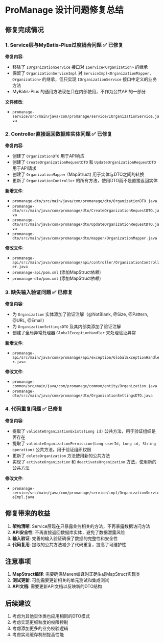 # ProManage 设计问题修复总结

## 修复完成情况

### 1. Service层与MyBatis-Plus过度耦合问题 ✅ 已修复

**修复内容**:
- 移除了 `IOrganizationService` 接口对 `IService<Organization>` 的继承
- 保留了 `OrganizationServiceImpl` 对 `ServiceImpl<OrganizationMapper, Organization>` 的继承，但只实现 `IOrganizationService` 接口中定义的业务方法
- MyBatis-Plus 的通用方法现在只在内部使用，不作为公共API的一部分

**文件修改**:
- `promanage-service/src/main/java/com/promanage/service/IOrganizationService.java`

### 2. Controller直接返回数据库实体问题 ✅ 已修复

**修复内容**:
- 创建了 `OrganizationDTO` 用于API响应
- 创建了 `CreateOrganizationRequestDTO` 和 `UpdateOrganizationRequestDTO` 用于API请求
- 创建了 `OrganizationMapper` (MapStruct) 用于实体与DTO之间的转换
- 更新了 `OrganizationController` 的所有方法，使用DTO而不是直接返回实体

**新增文件**:
- `promanage-dto/src/main/java/com/promanage/dto/OrganizationDTO.java`
- `promanage-dto/src/main/java/com/promanage/dto/CreateOrganizationRequestDTO.java`
- `promanage-dto/src/main/java/com/promanage/dto/UpdateOrganizationRequestDTO.java`
- `promanage-dto/src/main/java/com/promanage/dto/mapper/OrganizationMapper.java`

**修改文件**:
- `promanage-api/src/main/java/com/promanage/api/controller/OrganizationController.java`
- `promanage-api/pom.xml` (添加MapStruct依赖)
- `promanage-dto/pom.xml` (添加MapStruct依赖)

### 3. 缺失输入验证问题 ✅ 已修复

**修复内容**:
- 为 `Organization` 实体添加了验证注解（@NotBlank, @Size, @Pattern, @URL, @Email）
- 为 `OrganizationSettingsDTO` 及其内部类添加了验证注解
- 创建了全局异常处理器 `GlobalExceptionHandler` 来处理验证异常

**新增文件**:
- `promanage-api/src/main/java/com/promanage/api/exception/GlobalExceptionHandler.java`

**修改文件**:
- `promanage-common/src/main/java/com/promanage/common/entity/Organization.java`
- `promanage-dto/src/main/java/com/promanage/dto/OrganizationSettingsDTO.java`

### 4. 代码重复问题 ✅ 已修复

**修复内容**:
- 提取了 `validateOrganizationExists(Long id)` 公共方法，用于验证组织是否存在
- 提取了 `validateOrganizationPermission(Long userId, Long id, String operation)` 公共方法，用于验证组织权限
- 更新了 `deleteOrganization` 方法使用新的公共方法
- 实现了 `activateOrganization` 和 `deactivateOrganization` 方法，使用新的公共方法

**修改文件**:
- `promanage-service/src/main/java/com/promanage/service/impl/OrganizationServiceImpl.java`

## 修复带来的收益

1. **架构清晰**: Service层现在只暴露业务相关的方法，不再暴露数据访问方法
2. **API安全性**: 不再直接返回数据库实体，避免了数据泄露风险
3. **输入验证**: 完善的输入验证确保了数据的完整性和安全性
4. **代码复用**: 提取的公共方法减少了代码重复，提高了可维护性

## 注意事项

1. **MapStruct编译**: 需要确保Maven编译时正确生成MapStruct实现类
2. **测试更新**: 可能需要更新相关的单元测试和集成测试
3. **API文档**: 需要更新API文档以反映新的DTO结构

## 后续建议

1. 考虑为其他实体类也应用相同的DTO模式
2. 考虑实现更细粒度的权限控制
3. 考虑添加更多的业务校验逻辑
4. 考虑实现缓存机制提高性能